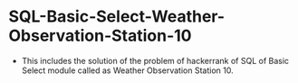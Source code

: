 # SQL-Basic-Select-Weather-Observation-Station-10
- This includes the solution of the problem of hackerrank of SQL of Basic Select module called as Weather Observation Station 10.
